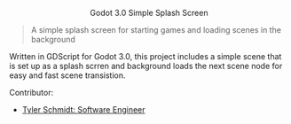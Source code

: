 
<p align="center">
 Godot 3.0 Simple Splash Screen
</p>


   

> A simple splash screen for starting games and loading scenes in the background


Written in GDScript for Godot 3.0, this project includes a simple scene that is set up as a splash scrren and background loads the next scene node for easy and fast scene transistion.

Contributor:

- [Tyler Schmidt: Software Engineer](https://github.com/downhillGames)